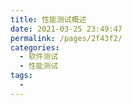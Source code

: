 ```yaml
---
title: 性能测试概述
date: 2021-03-25 23:49:47
permalink: /pages/2f43f2/
categories:
  - 软件测试
  - 性能测试
tags:
  - 
---
```

